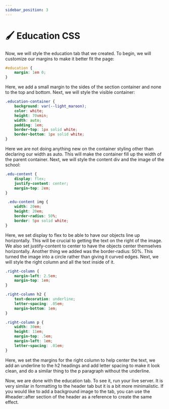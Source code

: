 ```yaml
---
sidebar_position: 3
---
```


# 🖌️ Education CSS

Now, we will style the education tab that we created. To begin, we will customize our margins to make it better fit the page:

```css
#education {
    margin: 1em 0;
}
```

Here, we add a small margin to the sides of the section container and none to the top and bottom. Next, we will style the visible container:

```css
.education-container {
    background: var(--light_maroon);
    color: white;
    height: 70vmin;
    width: auto;
    padding: 1em;
    border-top: 1px solid white;
    border-bottom: 1px solid white;
}
```

Here we are not doing anything new on the container styling other than declaring our width as auto. This will make the container fill up the width of the parent container. Next, we will style the content div and the image of the school:

```css
.edu-content {
    display: flex;
    justify-content: center;
    margin-top: 2em;
}

 .edu-content img {
    width: 20em;
    height: 20em;
    border-radius: 50%;
    border: 5px solid white;
}
```

Here, we set display to flex to be able to have our objects line up horizontally. This will be crucial to getting the text on the right of the image. We also set justify-content to center to have the objects center themselves horizontally. Another thing we added was the border-radius: 50%. This turned the image into a circle rather than giving it curved edges. Next, we will style the right column and all the text inside of it.

```css
.right-column {
    margin-left: 2.5em;
    margin-top: 1em;
} 

.right-column h2 {
    text-decoration: underline;
    letter-spacing: .05em;
    margin-bottom: 1em;
}

.right-column p {
    width: 30em;
    height: 11em;
    margin-top: .5em;
    margin-left: 1em;
    letter-spacing: .01em;
}
```

Here, we set the margins for the right column to help center the text, we add an underline to the h2 headings and add letter spacing to make it look clean, and do a similar thing to the p paragraph without the underline.

Now, we are done with the education tab. To see it, run your live server. It is very similar in formatting to the header tab but it is a bit more minimalistic. If you would like to add a background image to the tab, you can use the #header::after section of the header as a reference to create the same effect.